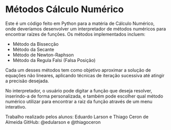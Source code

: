 # Métodos Cálculo Numérico

Este é um código feito em Python para a matéria de Cálculo Numérico, onde deveríamos desenvolver um interpretador de métodos numéricos para encontrar raízes de funções. 
Os métodos implementados incluem:
 - Método da Bissecção
 - Método da Secante
 - Método de Newton-Raphson
 - Método da Regula Falsi (Falsa Posição)

Cada um desses métodos tem como objetivo aproximar a solução de equações não lineares, aplicando técnicas de iteração sucessiva até atingir a precisão desejada.

No interpretador, o usuário pode digitar a função que deseja resolver, inserindo-a de forma personalizada, e também pode escolher qual método numérico utilizar para encontrar a raiz da função através de um menu interativo.

Trabalho realizado pelos alunos: Eduardo Larson e Thiago Ceron de Almeida
GitHub: @edularson e @thiagoceron
